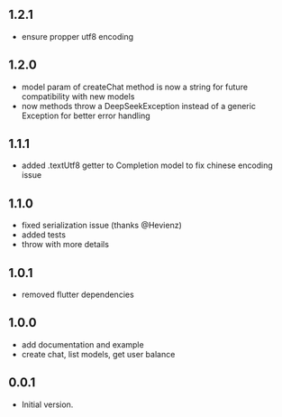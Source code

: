 ## 1.2.1
- ensure propper utf8 encoding

## 1.2.0
- model param of createChat method is now a string for future compatibility with new models
- now methods throw a DeepSeekException instead of a generic Exception for better error handling

## 1.1.1
- added .textUtf8 getter to Completion model to fix chinese encoding issue
  
## 1.1.0
- fixed serialization issue (thanks @Hevienz)
- added tests
- throw with more details

## 1.0.1
- removed flutter dependencies
## 1.0.0
- add documentation and example
- create chat, list models, get user balance

## 0.0.1

- Initial version.
